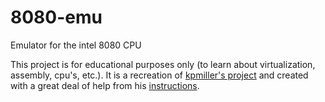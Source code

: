 # 8080-emu
Emulator for the intel 8080 CPU <br />

This project is for educational purposes only (to learn about virtualization, assembly, cpu's, etc.).  It is a recreation of [kpmiller's project](https://github.com/kpmiller/emulator101) and created with a great deal of help from his [instructions](http://emulator101.com/).
